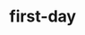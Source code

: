 # first-day
<!DOCTYPE html>
<html>
 <head>
 <meta http-equiv="Content-Type" content="html/text;charset=utf-8 /">
  <title>无标题</title>
  </head>
  <script type="javascript/text">
    alert("My first day for work");
  </script>
    <body>
    </body>
</html>
  
